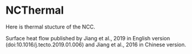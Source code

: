 # NCThermal

Here is thermal stucture of the NCC.

Surface heat flow published by Jiang et al., 2019 in English version (doi:10.1016/j.tecto.2019.01.006) and Jiang et al., 2016 in Chinese version.

